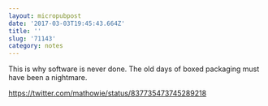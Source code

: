 ```yaml
---
layout: micropubpost
date: '2017-03-03T19:45:43.664Z'
title: ''
slug: '71143'
category: notes
---
```

This is why software is never done. The old days of boxed packaging must have been a nightmare.

https://twitter.com/mathowie/status/837735473745289218
